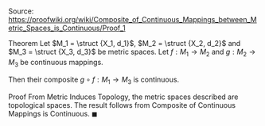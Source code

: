 # 

Source: https://proofwiki.org/wiki/Composite_of_Continuous_Mappings_between_Metric_Spaces_is_Continuous/Proof_1

Theorem
Let $M_1 = \struct {X_1, d_1}$, $M_2 = \struct {X_2, d_2}$ and $M_3 = \struct {X_3, d_3}$ be metric spaces.
Let $f: M_1 \to M_2$ and $g: M_2 \to M_3$ be continuous mappings.

Then their composite $g \circ f: M_1 \to M_3$ is continuous.


Proof
From Metric Induces Topology, the metric spaces described are topological spaces.
The result follows from Composite of Continuous Mappings is Continuous.
$\blacksquare$





